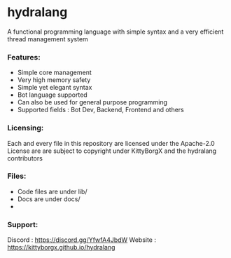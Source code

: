 # hydralang
A functional programming language with simple syntax and a very efficient thread management system

### Features: 
- Simple core management
- Very high memory safety 
- Simple yet elegant syntax
- Bot language supported
- Can also be used for general purpose programming
- Supported fields : Bot Dev, Backend, Frontend and others

### Licensing: 
Each and every file in this repository are licensed under the Apache-2.0 License are are subject to copyright under KittyBorgX and the hydralang contributors


### Files: 
- Code files are under lib/
- Docs are under docs/ 
- 

### Support:

Discord : https://discord.gg/YfwfA4JbdW
Website : https://kittyborgx.github.io/hydralang



